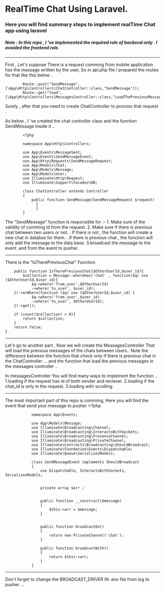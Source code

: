 #  RealTime Chat Using Laravel.
### Here you will find summary steps to implement realTime Chat app using laravel 
##### Note : In this repo , I 've implemented the required role of backend only . I avoided the frontend role.
___________________________________________________________________________________
First , Let's suppose There is a request comming from mobile application has the message written by the user, So in api.php file I prepared the routes for that like this below .. 

            Route::post("SendMessage",[\App\Http\Controllers\ChatController::class,"SendMessage"]);
            Route::get("load",[\App\Http\Controllers\MessagesController::class,"LoadThePreviousMessages"]);

Surely , after that you need to create ChatController to process that request .

As below , I 've created the chat controller class and the function SendMessage inside it .. 

            <?php
            
            namespace App\Http\Controllers;
            
            use App\Events\MessageSent;
            use App\Events\SendMessageEvent;
            use App\Http\Requests\SendMessageRequest;
            use App\Models\Chat;
            use App\Models\Message;
            use App\Models\User;
            use Illuminate\Http\Request;
            use Illuminate\Support\Facades\DB;
            
            class ChatController extends Controller
            {
                public function SendMessage(SendMessageRequest $request)
                  {
                  }
            }

The "SendMessage" function is responsible for :-
    1. Make sure of the validity of comming id from the request.
    2. Make sure if there is previous chat between two users or not.
        . If there is not , the function will create a new chat in databse for them.
        . If there is previous chat , the function will only add the message to the data base.
    3.broadcast the message to the event .and from the event to pusher.

_____________________________________________________________________________________________________
There is the "IsTherePreviousChat" Function 



        public function IsTherePreviousChat($OtherUserId,$user_id){
            $collection = Message::whereHas('chat' , function($q) use ($OtherUserId,$user_id){
                $q->where('from_user',$OtherUserId)
                ->where('to_user', $user_id);
        })->orWhere(function ($q) use ($OtherUserId,$user_id) {
                $q->where('from_user',$user_id)
                ->where('to_user', $OtherUserId);
        })->get();

        if (count($collection) > 0){
            return $collection;
        }
        return false;
    }

_____________________________________________________________________________________________________
Let's go to another part , Now we will create the MessagesController That will load the previous messages of the chats between Users..
Note the difference between the function that check only if there is previous chat in the ChatController ... and the function that load the previous messages in the messages controller ..

In messagesController You will find many ways to implement the function ..
    1.loading if the request has id of both sender and reciever.
    2.loading if the chat_id is only in the request.
    3.loading with scrolling
_____________________________________________________________________________________________________
The most important part of this repo is comming, Here you will find the event that send your message to pusher 
                <?php
                
                namespace App\Events;
                
                use App\Models\Message;
                use Illuminate\Broadcasting\Channel;
                use Illuminate\Broadcasting\InteractsWithSockets;
                use Illuminate\Broadcasting\PresenceChannel;
                use Illuminate\Broadcasting\PrivateChannel;
                use Illuminate\Contracts\Broadcasting\ShouldBroadcast;
                use Illuminate\Foundation\Events\Dispatchable;
                use Illuminate\Queue\SerializesModels;
                
                class SendMessageEvent implements ShouldBroadcast
                {
                    use Dispatchable, InteractsWithSockets, SerializesModels;
                
                
                    private array $arr ;
                
                
                    public function __construct($message)
                    {
                        $this->arr = $message;
                    }
                
                
                    public function broadcastOn()
                    {
                        return new PrivateChannel('chat');
                    }
                
                    public function broadcastWith()
                    {
                        return $this->arr;
                    }
                }
______________________________________________________
Don't forget to change the BROADCAST_DRIVER IN .env file from log to pusher ...
